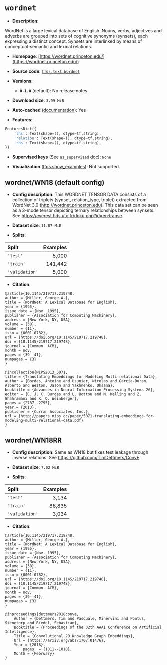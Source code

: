 <div itemscope itemtype="http://schema.org/Dataset">
  <div itemscope itemprop="includedInDataCatalog" itemtype="http://schema.org/DataCatalog">
    <meta itemprop="name" content="TensorFlow Datasets" />
  </div>

  <meta itemprop="name" content="wordnet" />
  <meta itemprop="description" content="WordNet is a large lexical database of English. Nouns, verbs,&#10;adjectives and adverbs are grouped into sets of cognitive synonyms (synsets),&#10;each expressing a distinct concept. Synsets are interlinked by means of&#10;conceptual-semantic and lexical relations.&#10;&#10;To use this dataset:&#10;&#10;```python&#10;import tensorflow_datasets as tfds&#10;&#10;ds = tfds.load(&#x27;wordnet&#x27;, split=&#x27;train&#x27;)&#10;for ex in ds.take(4):&#10;  print(ex)&#10;```&#10;&#10;See [the guide](https://www.tensorflow.org/datasets/overview) for more&#10;informations on [tensorflow_datasets](https://www.tensorflow.org/datasets).&#10;&#10;" />
  <meta itemprop="url" content="https://www.tensorflow.org/datasets/catalog/wordnet" />
  <meta itemprop="sameAs" content="https://wordnet.princeton.edu/" />
  <meta itemprop="citation" content="@article{10.1145/219717.219748,&#10;author = {Miller, George A.},&#10;title = {WordNet: A Lexical Database for English},&#10;year = {1995},&#10;issue_date = {Nov. 1995},&#10;publisher = {Association for Computing Machinery},&#10;address = {New York, NY, USA},&#10;volume = {38},&#10;number = {11},&#10;issn = {0001-0782},&#10;url = {https://doi.org/10.1145/219717.219748},&#10;doi = {10.1145/219717.219748},&#10;journal = {Commun. ACM},&#10;month = nov,&#10;pages = {39--41},&#10;numpages = {3}&#10;}&#10;&#10;@incollection{NIPS2013_5071,&#10;title = {Translating Embeddings for Modeling Multi-relational Data},&#10;author = {Bordes, Antoine and Usunier, Nicolas and Garcia-Duran, Alberto and Weston, Jason and Yakhnenko, Oksana},&#10;booktitle = {Advances in Neural Information Processing Systems 26},&#10;editor = {C. J. C. Burges and L. Bottou and M. Welling and Z. Ghahramani and K. Q. Weinberger},&#10;pages = {2787--2795},&#10;year = {2013},&#10;publisher = {Curran Associates, Inc.},&#10;url = {http://papers.nips.cc/paper/5071-translating-embeddings-for-modeling-multi-relational-data.pdf}&#10;}" />
</div>

# `wordnet`

*   **Description**:

WordNet is a large lexical database of English. Nouns, verbs, adjectives and
adverbs are grouped into sets of cognitive synonyms (synsets), each expressing a
distinct concept. Synsets are interlinked by means of conceptual-semantic and
lexical relations.

*   **Homepage**:
    [https://wordnet.princeton.edu/](https://wordnet.princeton.edu/)

*   **Source code**:
    [`tfds.text.Wordnet`](https://github.com/tensorflow/datasets/tree/master/tensorflow_datasets/text/wordnet.py)

*   **Versions**:

    *   **`0.1.0`** (default): No release notes.

*   **Download size**: `3.99 MiB`

*   **Auto-cached**
    ([documentation](https://www.tensorflow.org/datasets/performances#auto-caching)):
    Yes

*   **Features**:

```python
FeaturesDict({
    'lhs': Text(shape=(), dtype=tf.string),
    'relation': Text(shape=(), dtype=tf.string),
    'rhs': Text(shape=(), dtype=tf.string),
})
```

*   **Supervised keys** (See
    [`as_supervised` doc](https://www.tensorflow.org/datasets/api_docs/python/tfds/load#args)):
    `None`

*   **Visualization**
    ([tfds.show_examples](https://www.tensorflow.org/datasets/api_docs/python/tfds/visualization/show_examples)):
    Not supported.

## wordnet/WN18 (default config)

*   **Config description**: This WORDNET TENSOR DATA consists of a collection of
    triplets (synset, relation_type, triplet) extracted from WordNet 3.0
    (http://wordnet.princeton.edu). This data set can be seen as a 3-mode tensor
    depicting ternary relationships between synsets. See
    https://everest.hds.utc.fr/doku.php?id=en:transe.

*   **Dataset size**: `11.07 MiB`

*   **Splits**:

Split          | Examples
:------------- | -------:
`'test'`       | 5,000
`'train'`      | 141,442
`'validation'` | 5,000

*   **Citation**:

```
@article{10.1145/219717.219748,
author = {Miller, George A.},
title = {WordNet: A Lexical Database for English},
year = {1995},
issue_date = {Nov. 1995},
publisher = {Association for Computing Machinery},
address = {New York, NY, USA},
volume = {38},
number = {11},
issn = {0001-0782},
url = {https://doi.org/10.1145/219717.219748},
doi = {10.1145/219717.219748},
journal = {Commun. ACM},
month = nov,
pages = {39--41},
numpages = {3}
}

@incollection{NIPS2013_5071,
title = {Translating Embeddings for Modeling Multi-relational Data},
author = {Bordes, Antoine and Usunier, Nicolas and Garcia-Duran, Alberto and Weston, Jason and Yakhnenko, Oksana},
booktitle = {Advances in Neural Information Processing Systems 26},
editor = {C. J. C. Burges and L. Bottou and M. Welling and Z. Ghahramani and K. Q. Weinberger},
pages = {2787--2795},
year = {2013},
publisher = {Curran Associates, Inc.},
url = {http://papers.nips.cc/paper/5071-translating-embeddings-for-modeling-multi-relational-data.pdf}
}
```

## wordnet/WN18RR

*   **Config description**: Same as WN18 but fixes test leakage through inverse
    relations. See https://github.com/TimDettmers/ConvE.

*   **Dataset size**: `7.02 MiB`

*   **Splits**:

Split          | Examples
:------------- | -------:
`'test'`       | 3,134
`'train'`      | 86,835
`'validation'` | 3,034

*   **Citation**:

```
@article{10.1145/219717.219748,
author = {Miller, George A.},
title = {WordNet: A Lexical Database for English},
year = {1995},
issue_date = {Nov. 1995},
publisher = {Association for Computing Machinery},
address = {New York, NY, USA},
volume = {38},
number = {11},
issn = {0001-0782},
url = {https://doi.org/10.1145/219717.219748},
doi = {10.1145/219717.219748},
journal = {Commun. ACM},
month = nov,
pages = {39--41},
numpages = {3}
}

@inproceedings{dettmers2018conve,
    Author = {Dettmers, Tim and Pasquale, Minervini and Pontus, Stenetorp and Riedel, Sebastian},
    Booktitle = {Proceedings of the 32th AAAI Conference on Artificial Intelligence},
    Title = {Convolutional 2D Knowledge Graph Embeddings},
    Url = {https://arxiv.org/abs/1707.01476},
    Year = {2018},
        pages  = {1811--1818},
    Month = {February}
}
```
